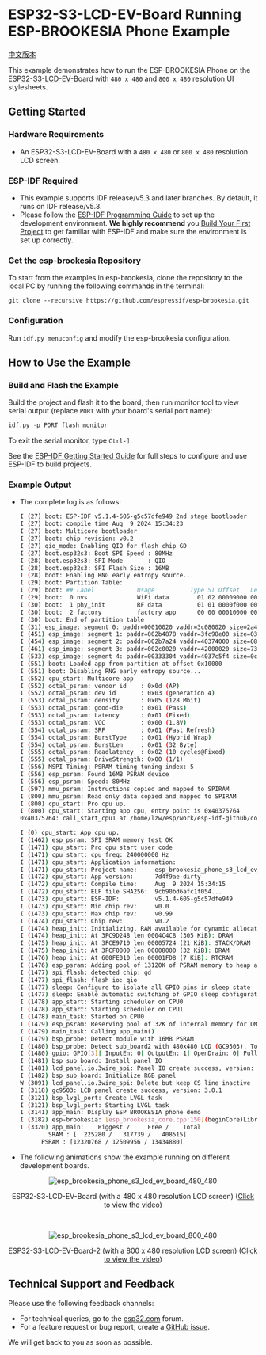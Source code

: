 # ESP32-S3-LCD-EV-Board Running ESP-BROOKESIA Phone Example

[中文版本](./README_CN.md)

This example demonstrates how to run the ESP-BROOKESIA Phone on the [ESP32-S3-LCD-EV-Board](https://docs.espressif.com/projects/esp-dev-kits/en/latest/esp32s3/esp32-s3-lcd-ev-board/index.html) with `480 x 480` and `800 x 480` resolution UI stylesheets.

## Getting Started

### Hardware Requirements

* An ESP32-S3-LCD-EV-Board with a `480 x 480` or `800 x 480` resolution LCD screen.

### ESP-IDF Required

- This example supports IDF release/v5.3 and later branches. By default, it runs on IDF release/v5.3.
- Please follow the [ESP-IDF Programming Guide](https://docs.espressif.com/projects/esp-idf/en/latest/esp32/get-started/index.html) to set up the development environment. **We highly recommend** you [Build Your First Project](https://docs.espressif.com/projects/esp-idf/en/latest/esp32/get-started/index.html#build-your-first-project) to get familiar with ESP-IDF and make sure the environment is set up correctly.

### Get the esp-brookesia Repository

To start from the examples in esp-brookesia, clone the repository to the local PC by running the following commands in the terminal:

```
git clone --recursive https://github.com/espressif/esp-brookesia.git
```

### Configuration

Run `idf.py menuconfig` and modify the esp-brookesia configuration.

## How to Use the Example

### Build and Flash the Example

Build the project and flash it to the board, then run monitor tool to view serial output (replace `PORT` with your board's serial port name):

```c
idf.py -p PORT flash monitor
```

To exit the serial monitor, type `Ctrl-]`.

See the [ESP-IDF Getting Started Guide](https://docs.espressif.com/projects/esp-idf/en/latest/get-started/index.html) for full steps to configure and use ESP-IDF to build projects.

### Example Output

- The complete log is as follows:

    ```bash
    I (27) boot: ESP-IDF v5.1.4-605-g5c57dfe949 2nd stage bootloader
    I (27) boot: compile time Aug  9 2024 15:34:23
    I (27) boot: Multicore bootloader
    I (27) boot: chip revision: v0.2
    I (27) qio_mode: Enabling QIO for flash chip GD
    I (27) boot.esp32s3: Boot SPI Speed : 80MHz
    I (28) boot.esp32s3: SPI Mode       : QIO
    I (28) boot.esp32s3: SPI Flash Size : 16MB
    I (28) boot: Enabling RNG early entropy source...
    I (29) boot: Partition Table:
    I (29) boot: ## Label            Usage          Type ST Offset   Length
    I (29) boot:  0 nvs              WiFi data        01 02 00009000 00006000
    I (30) boot:  1 phy_init         RF data          01 01 0000f000 00001000
    I (30) boot:  2 factory          factory app      00 00 00010000 00400000
    I (30) boot: End of partition table
    I (31) esp_image: segment 0: paddr=00010020 vaddr=3c080020 size=2a4850h (2771024) map
    I (451) esp_image: segment 1: paddr=002b4878 vaddr=3fc98e00 size=031a4h ( 12708) load
    I (454) esp_image: segment 2: paddr=002b7a24 vaddr=40374000 size=085f4h ( 34292) load
    I (461) esp_image: segment 3: paddr=002c0020 vaddr=42000020 size=732dch (471772) map
    I (533) esp_image: segment 4: paddr=00333304 vaddr=4037c5f4 size=0c774h ( 51060) load
    I (551) boot: Loaded app from partition at offset 0x10000
    I (551) boot: Disabling RNG early entropy source...
    I (552) cpu_start: Multicore app
    I (552) octal_psram: vendor id    : 0x0d (AP)
    I (552) octal_psram: dev id       : 0x03 (generation 4)
    I (553) octal_psram: density      : 0x05 (128 Mbit)
    I (553) octal_psram: good-die     : 0x01 (Pass)
    I (553) octal_psram: Latency      : 0x01 (Fixed)
    I (553) octal_psram: VCC          : 0x00 (1.8V)
    I (554) octal_psram: SRF          : 0x01 (Fast Refresh)
    I (554) octal_psram: BurstType    : 0x01 (Hybrid Wrap)
    I (554) octal_psram: BurstLen     : 0x01 (32 Byte)
    I (555) octal_psram: Readlatency  : 0x02 (10 cycles@Fixed)
    I (555) octal_psram: DriveStrength: 0x00 (1/1)
    I (556) MSPI Timing: PSRAM timing tuning index: 5
    I (556) esp_psram: Found 16MB PSRAM device
    I (556) esp_psram: Speed: 80MHz
    I (597) mmu_psram: Instructions copied and mapped to SPIRAM
    I (800) mmu_psram: Read only data copied and mapped to SPIRAM
    I (800) cpu_start: Pro cpu up.
    I (800) cpu_start: Starting app cpu, entry point is 0x40375764
    0x40375764: call_start_cpu1 at /home/lzw/esp/work/esp-idf-github/components/esp_system/port/cpu_start.c:159

    I (0) cpu_start: App cpu up.
    I (1462) esp_psram: SPI SRAM memory test OK
    I (1471) cpu_start: Pro cpu start user code
    I (1471) cpu_start: cpu freq: 240000000 Hz
    I (1471) cpu_start: Application information:
    I (1471) cpu_start: Project name:     esp_brookesia_phone_s3_lcd_ev_board
    I (1472) cpu_start: App version:      7d4f9ae-dirty
    I (1472) cpu_start: Compile time:     Aug  9 2024 15:34:15
    I (1472) cpu_start: ELF file SHA256:  9cb90bd6afc1f054...
    I (1473) cpu_start: ESP-IDF:          v5.1.4-605-g5c57dfe949
    I (1473) cpu_start: Min chip rev:     v0.0
    I (1473) cpu_start: Max chip rev:     v0.99
    I (1474) cpu_start: Chip rev:         v0.2
    I (1474) heap_init: Initializing. RAM available for dynamic allocation:
    I (1474) heap_init: At 3FC9D248 len 0004C4C8 (305 KiB): DRAM
    I (1475) heap_init: At 3FCE9710 len 00005724 (21 KiB): STACK/DRAM
    I (1475) heap_init: At 3FCF0000 len 00008000 (32 KiB): DRAM
    I (1476) heap_init: At 600FE010 len 00001FD8 (7 KiB): RTCRAM
    I (1476) esp_psram: Adding pool of 13120K of PSRAM memory to heap allocator
    I (1477) spi_flash: detected chip: gd
    I (1477) spi_flash: flash io: qio
    I (1477) sleep: Configure to isolate all GPIO pins in sleep state
    I (1477) sleep: Enable automatic switching of GPIO sleep configuration
    I (1478) app_start: Starting scheduler on CPU0
    I (1478) app_start: Starting scheduler on CPU1
    I (1478) main_task: Started on CPU0
    I (1479) esp_psram: Reserving pool of 32K of internal memory for DMA/internal allocations
    I (1479) main_task: Calling app_main()
    I (1479) bsp_probe: Detect module with 16MB PSRAM
    I (1480) bsp_probe: Detect sub_board2 with 480x480 LCD (GC9503), Touch (FT5x06)
    I (1480) gpio: GPIO[3]| InputEn: 0| OutputEn: 1| OpenDrain: 0| Pullup: 1| Pulldown: 0| Intr:0
    I (1481) bsp_sub_board: Install panel IO
    I (1481) lcd_panel.io.3wire_spi: Panel IO create success, version: 1.0.1
    I (1482) bsp_sub_board: Initialize RGB panel
    W (3091) lcd_panel.io.3wire_spi: Delete but keep CS line inactive
    I (3118) gc9503: LCD panel create success, version: 3.0.1
    I (3121) bsp_lvgl_port: Create LVGL task
    I (3121) bsp_lvgl_port: Starting LVGL task
    I (3141) app_main: Display ESP BROOKESIA phone demo
    I (3182) esp-brookesia: [esp_brookesia_core.cpp:150](beginCore)Library version: 0.1.0
    I (3320) app_main:    Biggest /     Free /    Total
            SRAM : [  225280 /   317739 /   408515]
          PSRAM : [12320768 / 12509956 / 13434880]
    ```

- The following animations show the example running on different development boards.

<p align="center">
<img src="https://dl.espressif.com/AE/esp-dev-kits/esp_brookesia_phone_s3_lcd_ev_board_480_480.gif" alt ="esp_brookesia_phone_s3_lcd_ev_board_480_480">
</p>

<p align="center">
ESP32-S3-LCD-EV-Board (with a 480 x 480 resolution LCD screen) (<a href="https://dl.espressif.com/AE/esp-dev-kits/esp_brookesia_phone_s3_lcd_ev_board_480_480.mp4">Click to view the video</a>)
</p>
<br>

<p align="center">
<img src="https://dl.espressif.com/AE/esp-dev-kits/esp_brookesia_phone_s3_lcd_ev_board_800_480.gif" alt ="esp_brookesia_phone_s3_lcd_ev_board_800_480">
</p>

<p align="center">
ESP32-S3-LCD-EV-Board-2 (with a 800 x 480 resolution LCD screen) (<a href="https://dl.espressif.com/AE/esp-dev-kits/esp_brookesia_phone_s3_lcd_ev_board_800_480.mp4">Click to view the video</a>)
</p>

## Technical Support and Feedback

Please use the following feedback channels:

- For technical queries, go to the [esp32.com](https://esp32.com/viewforum.php?f=22) forum.
- For a feature request or bug report, create a [GitHub issue](https://github.com/espressif/esp-brookesia/issues).

We will get back to you as soon as possible.
